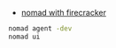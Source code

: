 - [nomad with firecracker](https://storiesfromtheherd.com/just-in-time-nomad-80f57cd403ca)

```bash
nomad agent -dev
nomad ui
```

